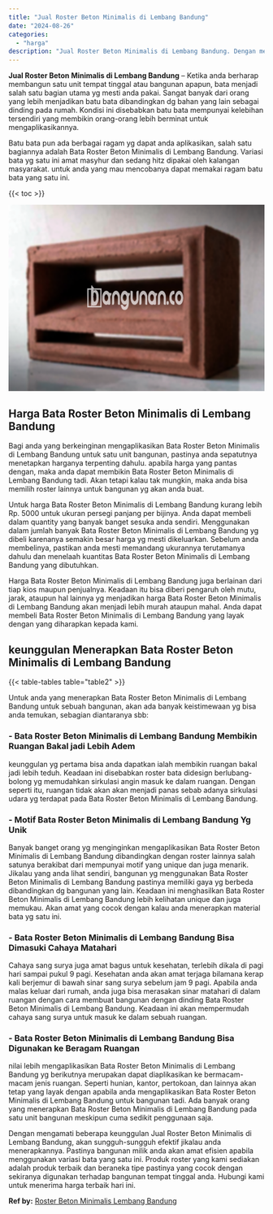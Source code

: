 ```yaml
---
title: "Jual Roster Beton Minimalis di Lembang Bandung"
date: "2024-08-26"
categories: 
  - "harga"
description: "Jual Roster Beton Minimalis di Lembang Bandung. Dengan mengamati beberapa keunggulan Jual Roster Beton Minimalis di Lembang Bandung, akan sungguh-sungguh efe..."
---
```


**Jual Roster Beton Minimalis di Lembang Bandung** – Ketika anda berharap membangun satu unit tempat tinggal atau bangunan apapun, bata menjadi salah satu bagian utama yg mesti anda pakai. Sangat banyak dari orang yang lebih menjadikan batu bata dibandingkan dg bahan yang lain sebagai dinding pada rumah. Kondisi ini disebabkan batu bata mempunyai kelebihan tersendiri yang membikin orang-orang lebih berminat untuk mengaplikasikannya.

Batu bata pun ada berbagai ragam yg dapat anda aplikasikan, salah satu bagiannya adalah Bata Roster Beton Minimalis di Lembang Bandung. Variasi bata yg satu ini amat masyhur dan sedang hitz dipakai oleh kalangan masyarakat. untuk anda yang mau mencobanya dapat memakai ragam batu bata yang satu ini.

{{< toc >}}

![Jual Roster Beton Minimalis di Lembang Bandung](/images/bata-roster-minimalis-39.png)

## Harga Bata Roster Beton Minimalis di Lembang Bandung

Bagi anda yang berkeinginan mengaplikasikan Bata Roster Beton Minimalis di Lembang Bandung untuk satu unit bangunan, pastinya anda sepatutnya menetapkan harganya terpenting dahulu. apabila harga yang pantas dengan, maka anda dapat membikin Bata Roster Beton Minimalis di Lembang Bandung tadi. Akan tetapi kalau tak mungkin, maka anda bisa memilih roster lainnya untuk bangunan yg akan anda buat.

Untuk harga Bata Roster Beton Minimalis di Lembang Bandung kurang lebih Rp. 5000 untuk ukuran persegi panjang per bijinya. Anda dapat membeli dalam quantity yang banyak banget sesuka anda sendiri. Menggunakan dalam jumlah banyak Bata Roster Beton Minimalis di Lembang Bandung yg dibeli karenanya semakin besar harga yg mesti dikeluarkan. Sebelum anda membelinya, pastikan anda mesti memandang ukurannya terutamanya dahulu dan menelaah kuantitas Bata Roster Beton Minimalis di Lembang Bandung yang dibutuhkan.

Harga Bata Roster Beton Minimalis di Lembang Bandung juga berlainan dari tiap kios maupun penjualnya. Keadaan itu bisa diberi pengaruh oleh mutu, jarak, ataupun hal lainnya yg menjadikan harga Bata Roster Beton Minimalis di Lembang Bandung akan menjadi lebih murah ataupun mahal. Anda dapat membeli Bata Roster Beton Minimalis di Lembang Bandung yang layak dengan yang diharapkan kepada kami.

## keunggulan Menerapkan Bata Roster Beton Minimalis di Lembang Bandung

{{< table-tables table="table2" >}}

Untuk anda yang menerapkan Bata Roster Beton Minimalis di Lembang Bandung untuk sebuah bangunan, akan ada banyak keistimewaan yg bisa anda temukan, sebagian diantaranya sbb:

### \- Bata Roster Beton Minimalis di Lembang Bandung Membikin Ruangan Bakal jadi Lebih Adem

keunggulan yg pertama bisa anda dapatkan ialah membikin ruangan bakal jadi lebih teduh. Keadaan ini disebabkan roster bata didesign berlubang-bolong yg memudahkan sirkulasi angin masuk ke dalam ruangan. Dengan seperti itu, ruangan tidak akan akan menjadi panas sebab adanya sirkulasi udara yg terdapat pada Bata Roster Beton Minimalis di Lembang Bandung.

### \- Motif Bata Roster Beton Minimalis di Lembang Bandung Yg Unik

Banyak banget orang yg menginginkan mengaplikasikan Bata Roster Beton Minimalis di Lembang Bandung dibandingkan dengan roster lainnya salah satunya berakibat dari mempunyai motif yang unique dan juga menarik. Jikalau yang anda lihat sendiri, bangunan yg menggunakan Bata Roster Beton Minimalis di Lembang Bandung pastinya memiliki gaya yg berbeda dibandingkan dg bangunan yang lain. Keadaan ini menghasilkan Bata Roster Beton Minimalis di Lembang Bandung lebih kelihatan unique dan juga memukau. Akan amat yang cocok dengan kalau anda menerapkan material bata yg satu ini.

### \- Bata Roster Beton Minimalis di Lembang Bandung Bisa Dimasuki Cahaya Matahari

Cahaya sang surya juga amat bagus untuk kesehatan, terlebih dikala di pagi hari sampai pukul 9 pagi. Kesehatan anda akan amat terjaga bilamana kerap kali berjemur di bawah sinar sang surya sebelum jam 9 pagi. Apabila anda malas keluar dari rumah, anda juga bisa merasakan sinar matahari di dalam ruangan dengan cara membuat bangunan dengan dinding Bata Roster Beton Minimalis di Lembang Bandung. Keadaan ini akan mempermudah cahaya sang surya untuk masuk ke dalam sebuah ruangan.

### \- Bata Roster Beton Minimalis di Lembang Bandung Bisa Digunakan ke Beragam Ruangan

nilai lebih mengaplikasikan Bata Roster Beton Minimalis di Lembang Bandung yg berikutnya merupakan dapat diaplikasikan ke bermacam-macam jenis ruangan. Seperti hunian, kantor, pertokoan, dan lainnya akan tetap yang layak dengan apabila anda mengaplikasikan Bata Roster Beton Minimalis di Lembang Bandung untuk bangunan tadi. Ada banyak orang yang menerapkan Bata Roster Beton Minimalis di Lembang Bandung pada satu unit bangunan meskipun cuma sedikit penggunaan saja.

Dengan mengamati beberapa keunggulan Jual Roster Beton Minimalis di Lembang Bandung, akan sungguh-sungguh efektif jikalau anda menerapkannya. Pastinya bangunan milik anda akan amat efisien apabila menggunakan variasi bata yang satu ini. Produk roster yang kami sediakan adalah produk terbaik dan beraneka tipe pastinya yang cocok dengan sekiranya digunakan terhadap bangunan tempat tinggal anda. Hubungi kami untuk menerima harga terbaik hari ini.

**Ref by:** [Roster Beton Minimalis Lembang Bandung](https://id.wikipedia.org/wiki/Roster)
